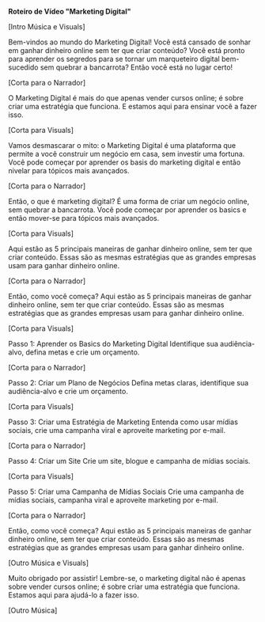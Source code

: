 **Roteiro de Vídeo "Marketing Digital"**

[Intro Música e Visuals]

Bem-vindos ao mundo do Marketing Digital! Você está cansado de sonhar em ganhar dinheiro online sem ter que criar conteúdo? Você está pronto para aprender os segredos para se tornar um marqueteiro digital bem-sucedido sem quebrar a bancarrota? Então você está no lugar certo!

[Corta para o Narrador]

O Marketing Digital é mais do que apenas vender cursos online; é sobre criar uma estratégia que funciona. E estamos aqui para ensinar você a fazer isso.

[Corta para Visuals]

Vamos desmascarar o mito: o Marketing Digital é uma plataforma que permite a você construir um negócio em casa, sem investir uma fortuna. Você pode começar por aprender os basis do marketing digital e então nivelar para tópicos mais avançados.

[Corta para o Narrador]

Então, o que é marketing digital? É uma forma de criar um negócio online, sem quebrar a bancarrota. Você pode começar por aprender os basics e então mover-se para tópicos mais avançados.

[Corta para Visuals]

Aqui estão as 5 principais maneiras de ganhar dinheiro online, sem ter que criar conteúdo. Essas são as mesmas estratégias que as grandes empresas usam para ganhar dinheiro online.

[Corta para o Narrador]

Então, como você começa? Aqui estão as 5 principais maneiras de ganhar dinheiro online, sem ter que criar conteúdo. Essas são as mesmas estratégias que as grandes empresas usam para ganhar dinheiro online.

[Corta para Visuals]

Passo 1: Aprender os Basics do Marketing Digital
Identifique sua audiência-alvo, defina metas e crie um orçamento.

[Corta para o Narrador]

Passo 2: Criar um Plano de Negócios
Defina metas claras, identifique sua audiência-alvo e crie um orçamento.

[Corta para Visuals]

Passo 3: Criar uma Estratégia de Marketing
Entenda como usar mídias sociais, crie uma campanha viral e aproveite marketing por e-mail.

[Corta para o Narrador]

Passo 4: Criar um Site
Crie um site, blogue e campanha de mídias sociais.

[Corta para Visuals]

Passo 5: Criar uma Campanha de Mídias Sociais
Crie uma campanha de mídias sociais, campanha viral e aproveite marketing por e-mail.

[Corta para o Narrador]

Então, como você começa? Aqui estão as 5 principais maneiras de ganhar dinheiro online, sem ter que criar conteúdo. Essas são as mesmas estratégias que as grandes empresas usam para ganhar dinheiro online.

[Outro Música e Visuals]

Muito obrigado por assistir! Lembre-se, o marketing digital não é apenas sobre vender cursos online; é sobre criar uma estratégia que funciona. Estamos aqui para ajudá-lo a fazer isso.

[Outro Música]